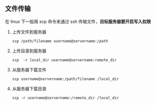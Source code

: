 ## 文件传输

在 linux 下一般用 scp 命令来通过 ssh 传输文件，**目标服务器要开启写入权限**

1. 上传文件到服务器

   ```shell
   scp /path/filename username@servername:/path 
   ```

2. 上传目录到服务器

   ```shell
   scp  -r local_dir username@servername:remote_dir
   ```

3. 从服务器下载文件

   ```shell
   scp username@servername:/path/filename /local_dir
   ```

4. 从服务器下载目录

   ```shell
   scp -r username@servername:/remote_dir /local_dir
   ```


